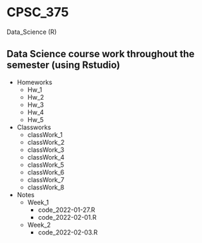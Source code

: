 # CPSC_375
Data_Science (R)

## Data Science course work throughout the semester (using Rstudio)

- Homeworks
  - Hw_1
  - Hw_2
  - Hw_3
  - Hw_4
  - Hw_5
- Classworks
  - classWork_1
  - classWork_2
  - classWork_3
  - classWork_4
  - classWork_5
  - classWork_6
  - classWork_7
  - classWork_8
- Notes
  - Week_1
    - code_2022-01-27.R
    - code_2022-02-01.R
  - Week_2
    - code_2022-02-03.R
